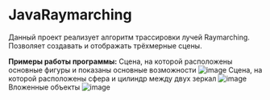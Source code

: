 # JavaRaymarching
Данный проект реализует алгоритм трассировки лучей Raymarching. Позволяет создавать и отображать трёхмерные сцены.

<b>Примеры работы программы:</b>
Сцена, на которой расположены основные фигуры и показаны основные возможности
![image](https://user-images.githubusercontent.com/99469767/218336853-cb4b6a95-488d-4830-a74f-26cabeb1b3cc.png)
Сцена, на которой расположены сфера и цилиндр между двух зеркал
![image](https://user-images.githubusercontent.com/99469767/218336952-5cc3bd81-2970-40b8-8249-1cb605fbcd2d.png)
Вложенные объекты
![image](https://user-images.githubusercontent.com/99469767/218338732-9e6523b3-48cb-4cd1-a196-25b1350332ce.png)
